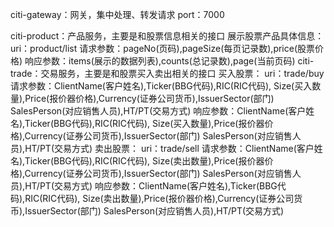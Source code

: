 citi-gateway：网关，集中处理、转发请求
    port：7000

citi-product：产品服务，主要是和股票信息相关的接口
    展示股票产品具体信息：
        uri：product/list
        请求参数：pageNo(页码),pageSize(每页记录数),price(股票价格)
        响应参数：items(展示的数据列表),counts(总记录数),page(当前页码)
citi-trade：交易服务，主要是和股票买入卖出相关的接口
    买入股票：
        uri：trade/buy
        请求参数：ClientName(客户姓名),Ticker(BBG代码),RIC(RIC代码),
        Size(买入数量),Price(报价器价格),Currency(证券公司货币),IssuerSector(部门)
        SalesPerson(对应销售人员),HT/PT(交易方式)
        响应参数：ClientName(客户姓名),Ticker(BBG代码),RIC(RIC代码),
        Size(买入数量),Price(报价器价格),Currency(证券公司货币),IssuerSector(部门)
        SalesPerson(对应销售人员),HT/PT(交易方式)
    卖出股票：
        uri：trade/sell
        请求参数：ClientName(客户姓名),Ticker(BBG代码),RIC(RIC代码),
        Size(卖出数量),Price(报价器价格),Currency(证券公司货币),IssuerSector(部门)
        SalesPerson(对应销售人员),HT/PT(交易方式)
        响应参数：ClientName(客户姓名),Ticker(BBG代码),RIC(RIC代码),
        Size(卖出数量),Price(报价器价格),Currency(证券公司货币),IssuerSector(部门)
        SalesPerson(对应销售人员),HT/PT(交易方式)
